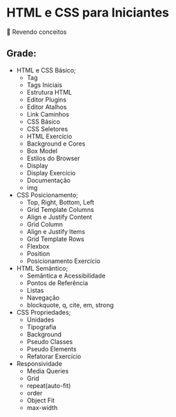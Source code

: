 # HTML e CSS para Iniciantes

:pushpin: Revendo conceitos

## Grade:

- HTML e CSS Básico;
  - Tag
  - Tags Iniciais
  - Estrutura HTML
  - Editor Plugins
  - Editor Atalhos
  - Link Caminhos
  - CSS Básico
  - CSS Seletores
  - HTML Exercício
  - Background e Cores
  - Box Model
  - Estilos do Browser
  - Display
  - Display Exercício
  - Documentação
  - img
- CSS Posicionamento;
  - Top, Right, Bottom, Left
  - Grid Template Columns
  - Align e Justify Content
  - Grid Column
  - Align e Justify Items
  - Grid Template Rows
  - Flexbox
  - Position
  - Posicionamento Exercício
- HTML Semântico;
  - Semântica e Acessibilidade
  - Pontos de Referência
  - Listas
  - Navegação
  - blockquote, q, cite, em, strong
- CSS Propriedades;
  - Unidades
  - Tipografia
  - Background
  - Pseudo Classes
  - Pseudo Elements
  - Refatorar Exercício
- Responsividade
  - Media Queries
  - Grid
  - repeat(auto-fit)
  - order
  - Object Fit
  - max-width
